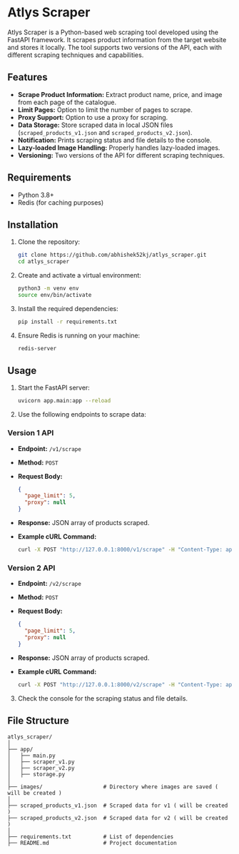 # Atlys Scraper

Atlys Scraper is a Python-based web scraping tool developed using the FastAPI framework. It scrapes product information from the target website and stores it locally. The tool supports two versions of the API, each with different scraping techniques and capabilities.

## Features

- **Scrape Product Information:** Extract product name, price, and image from each page of the catalogue.
- **Limit Pages:** Option to limit the number of pages to scrape.
- **Proxy Support:** Option to use a proxy for scraping.
- **Data Storage:** Store scraped data in local JSON files (`scraped_products_v1.json` and `scraped_products_v2.json`).
- **Notification:** Prints scraping status and file details to the console.
- **Lazy-loaded Image Handling:** Properly handles lazy-loaded images.
- **Versioning:** Two versions of the API for different scraping techniques.

## Requirements

- Python 3.8+
- Redis (for caching purposes)

## Installation

1. Clone the repository:
    ```sh
    git clone https://github.com/abhishek52kj/atlys_scraper.git
    cd atlys_scraper
    ```

2. Create and activate a virtual environment:
    ```sh
    python3 -m venv env
    source env/bin/activate
    ```

3. Install the required dependencies:
    ```sh
    pip install -r requirements.txt
    ```

4. Ensure Redis is running on your machine:
    ```sh
    redis-server
    ```

## Usage

1. Start the FastAPI server:
    ```sh
    uvicorn app.main:app --reload
    ```

2. Use the following endpoints to scrape data:

### Version 1 API

- **Endpoint:** `/v1/scrape`
- **Method:** `POST`
- **Request Body:**
    ```json
    {
      "page_limit": 5,
      "proxy": null
    }
    ```

- **Response:** JSON array of products scraped.

- **Example cURL Command:**
    ```sh
    curl -X POST "http://127.0.0.1:8000/v1/scrape" -H "Content-Type: application/json" -d '{"page_limit": 5, "proxy": null}'
    ```

### Version 2 API

- **Endpoint:** `/v2/scrape`
- **Method:** `POST`
- **Request Body:**
    ```json
    {
      "page_limit": 5,
      "proxy": null
    }
    ```

- **Response:** JSON array of products scraped.

- **Example cURL Command:**
    ```sh
    curl -X POST "http://127.0.0.1:8000/v2/scrape" -H "Content-Type: application/json" -d '{"page_limit": 5, "proxy": null}'
    ```

3. Check the console for the scraping status and file details.

## File Structure

```plaintext
atlys_scraper/
│
├── app/
│   ├── main.py
│   ├── scraper_v1.py
│   ├── scraper_v2.py
│   ├── storage.py
│
├── images/                   # Directory where images are saved ( will be created )
│
├── scraped_products_v1.json  # Scraped data for v1 ( will be created )
├── scraped_products_v2.json  # Scraped data for v2 ( will be created )
│
├── requirements.txt          # List of dependencies
├── README.md                 # Project documentation
